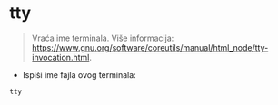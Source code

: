 # tty

> Vraća ime terminala.
> Više informacija: <https://www.gnu.org/software/coreutils/manual/html_node/tty-invocation.html>.

- Ispiši ime fajla ovog terminala:

`tty`
